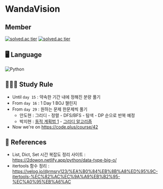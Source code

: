 # WandaVision
## Member
[![solved.ac tier](http://mazassumnida.wtf/api/v2/generate_badge?boj=fight0309)](https://solved.ac/fight0309)
[![solved.ac tier](http://mazassumnida.wtf/api/v2/generate_badge?boj=jihyeon428)](https://solved.ac/jihyeon428)

## 🖥 Language 
![Python](https://img.shields.io/badge/python-3670A0?style=for-the-badge&logo=python&logoColor=ffdd54)

## 👩🏻‍💻 Study Rule
  * Until ```day 15``` : 약속한 기간 내에 정해진 분량 풀기
  * From ```day 16``` : 1 Day 1 BOJ 챌린지
  * From ```day 29``` : 원하는 문제 한문제씩 풀기
    * 안도현 : 그리디 - 정렬 - DFS/BFS - 탐색 - DP 순으로 반복 예정
    * 박지현 : [동적 계획법 1](https://www.acmicpc.net/step/16) - [그리디 알고리즘](https://www.acmicpc.net/step/33)
  * Now we're on https://code.plus/course/42

  
## 📑 References
  * List, Dict, Set 시간 복잡도 정리 사이트 : https://2dowon.netlify.app/python/data-type-big-o/
  * itertools 함수 정리 : https://velog.io/@rmsry123/%EA%B0%84%EB%8B%A8%ED%95%9C-itertools-%EC%82%AC%EC%9A%A9%EB%B2%95-%EC%A0%95%EB%A6%AC
